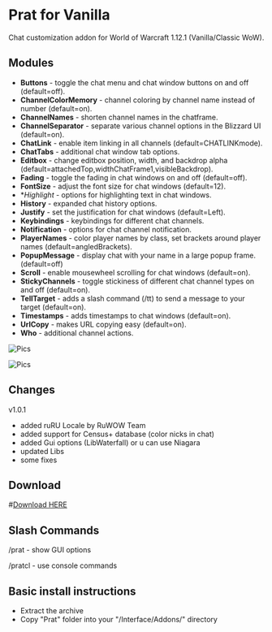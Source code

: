 # **Prat** for Vanilla

Chat customization addon for World of Warcraft 1.12.1 (Vanilla/Classic WoW).

## Modules

* **Buttons** - toggle the chat menu and chat window buttons on and off (default=off).
* **ChannelColorMemory** - channel coloring by channel name instead of number (default=on).
* **ChannelNames** - shorten channel names in the chatframe.
* **ChannelSeparator** - separate various channel options in the Blizzard UI (default=on).
* **ChatLink** - enable item linking in all channels (default=CHATLINKmode).
* **ChatTabs** - additional chat window tab options.
* **Editbox** - change editbox position, width, and backdrop alpha (default=attachedTop,widthChatFrame1,visibleBackdrop).
* **Fading** - toggle the fading in chat windows on and off (default=off).
* **FontSize** - adjust the font size for chat windows (default=12).
* **Highlight* - options for highlighting text in chat windows.
* **History** - expanded chat history options.
* **Justify** - set the justification for chat windows (default=Left).
* **Keybindings** - keybindings for different chat channels.
* **Notification** - options for chat channel notification.
* **PlayerNames** - color player names by class, set brackets around player names (default=angledBrackets).
* **PopupMessage** - display chat with your name in a large popup frame. (default=off)
* **Scroll** - enable mousewheel scrolling for chat windows (default=on).
* **StickyChannels** - toggle stickiness of different chat channel types on and off (default=on).
* **TellTarget** - adds a slash command (/tt) to send a message to your target (default=on).
* **Timestamps** - adds timestamps to chat windows (default=on).
* **UrlCopy** - makes URL copying easy (default=on).
* **Who** - additional channel actions.


![Pics](https://i.imgur.com/B55MCCh.jpg)

![Pics](https://i.imgur.com/x7ya2XB.jpg)


## Changes

v1.0.1

- added ruRU Locale by RuWOW Team
- added support for Census+ database (color nicks in chat)
- added Gui options (LibWaterfall) or u can use Niagara
- updated Libs
- some fixes

## Download
#<a href="https://github.com/laytya/Prat-vanilla/releases">Download HERE</a>


## Slash Commands

/prat - show GUI options

/pratcl - use console commands

## Basic install instructions
  - Extract the archive
  - Copy "Prat" folder into your "<WOW FOLDER>/Interface/Addons/" directory
